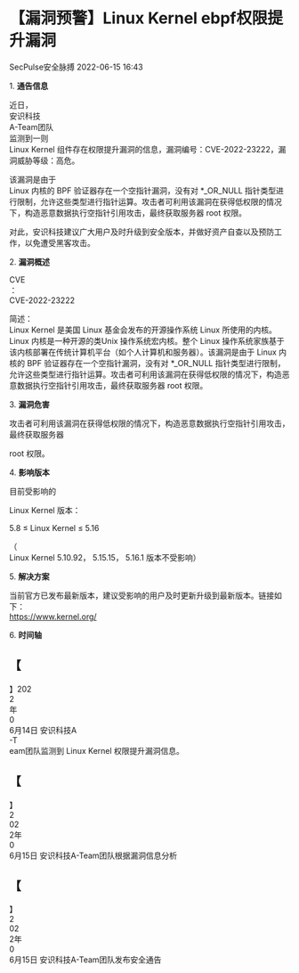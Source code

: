 #  【漏洞预警】Linux Kernel ebpf权限提升漏洞   
 SecPulse安全脉搏   2022-06-15 16:43  
  
1. **通告信息**  
  
  
  
  
近日，  
安识科技  
A-Team团队  
监测到一则   
Linux Kernel 组件存在权限提升漏洞的信息，漏洞编号：CVE-2022-23222，漏洞威胁等级：高危。  
  
该漏洞是由于   
Linux 内核的 BPF 验证器存在一个空指针漏洞，没有对 *_OR_NULL 指针类型进行限制，允许这些类型进行指针运算。攻击者可利用该漏洞在获得低权限的情况下，构造恶意数据执行空指针引用攻击，最终获取服务器 root 权限。  
  
对此，安识科技建议广大用户及时升级到安全版本，并做好资产自查以及预防工作，以免遭受黑客攻击。  
  
  
2. **漏洞概述**  
  
  
  
  
CVE  
：  
CVE-2022-23222  
  
  
简述：  
Linux Kernel 是美国 Linux 基金会发布的开源操作系统 Linux 所使用的内核。Linux 内核是一种开源的类Unix 操作系统宏内核。整个 Linux 操作系统家族基于该内核部署在传统计算机平台（如个人计算机和服务器）。该漏洞是由于 Linux 内核的 BPF 验证器存在一个空指针漏洞，没有对 *_OR_NULL 指针类型进行限制，允许这些类型进行指针运算。攻击者可利用该漏洞在获得低权限的情况下，构造恶意数据执行空指针引用攻击，最终获取服务器 root 权限。  
  
  
3. **漏洞危害**  
  
  
  
  
攻击者可利用该漏洞在获得低权限的情况下，构造恶意数据执行空指针引用攻击，最终获取服务器  
   
root 权限。  
  
  
  
4. **影响版本**  
  
  
  
  
目前受影响的  
   
Linux Kernel 版本：  
  
5.8 ≤ Linux Kernel ≤ 5.16  
  
（  
Linux Kernel 5.10.92， 5.15.15， 5.16.1 版本不受影响）  
  
  
5. **解决方案**  
  
  
  
  
当前官方已发布最新版本，建议受影响的用户及时更新升级到最新版本。链接如下：  
https://www.kernel.org/  
  
  
  
6. **时间轴**  
  
  
  
  
【  
-  
】202  
2  
年  
0  
6月14日 安识科技A  
-T  
eam团队监测到 Linux Kernel 权限提升漏洞信息。  
  
  
【  
-  
】  
2  
02  
2年  
0  
6月15日 安识科技A-Team团队根据漏洞信息分析  
  
【  
-  
】  
2  
02  
2年  
0  
6月15日 安识科技A-Team团队发布安全通告  
  

